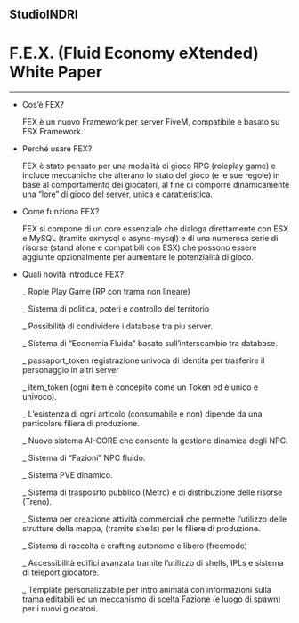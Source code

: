 
##  StudioINDRI 
# F.E.X. (Fluid Economy eXtended) White Paper

---

- Cos’è FEX?
    
    FEX è un nuovo Framework per server FiveM, compatibile e basato su ESX Framework.
    
- Perché usare FEX?
    
    FEX è stato pensato per una modalità di gioco RPG (roleplay game) e include meccaniche che alterano lo stato del gioco (e le sue regole) in base al comportamento dei giocatori, al fine di comporre dinamicamente una “lore” di gioco del server, unica e caratteristica.
    
- Come funziona FEX?
    
    FEX si compone di un core essenziale che dialoga direttamente con ESX e MySQL (tramite oxmysql o async-mysql) e di una numerosa serie di risorse (stand alone e compatibili con ESX) che possono essere aggiunte opzionalmente per aumentare le potenzialità di gioco.
    
- Quali novità introduce FEX?
    
    _ Rople Play Game (RP con trama non lineare)
    
    _ Sistema di politica, poteri e controllo del territorio
    
    _ Possibilità di condividere i database tra piu server.
    
    _ Sistema di “Economia Fluida” basato sull’interscambio tra database.
    
    _ passaport_token registrazione univoca di identità per trasferire il personaggio in altri server
    
    _ item_token (ogni item è concepito come un Token ed è unico e univoco).
    
    _ L’esistenza di ogni articolo (consumabile e non) dipende da una particolare filiera di produzione.
    
    _ Nuovo sistema AI-CORE che consente la gestione dinamica degli NPC. 
    
    _ Sistema di “Fazioni” NPC fluido.
    
    _ Sistema PVE dinamico.
    
    _ Sistema di trasposrto pubblico (Metro) e di distribuzione delle risorse (Treno).
    
    _ Sistema per creazione attività commerciali che permette l’utilizzo delle strutture della mappa, (tramite shells) per le filiere di produzione.
    
    _ Sistema di raccolta e crafting autonomo e libero (freemode)
    
    _ Accessibilità edifici avanzata tramite l’utilizzo di shells, IPLs e sistema di teleport giocatore.
    
    _ Template personalizzabile per intro animata con informazioni sulla trama editabili ed un meccanismo di scelta Fazione (e luogo di spawn) per i nuovi giocatori.

 
